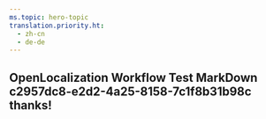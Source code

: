 ```yaml
---
ms.topic: hero-topic
translation.priority.ht: 
  - zh-cn
  - de-de
---
```

## OpenLocalization Workflow Test MarkDown c2957dc8-e2d2-4a25-8158-7c1f8b31b98c thanks!
